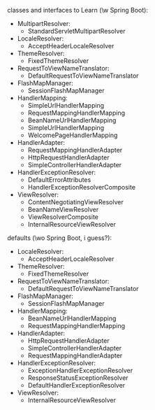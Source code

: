 classes and interfaces to Learn (\w Spring Boot):

- MultipartResolver:
  - StandardServletMultipartResolver
- LocaleResolver:
  - AcceptHeaderLocaleResolver
- ThemeResolver:
  - FixedThemeResolver
- RequestToViewNameTranslator:
  - DefaultRequestToViewNameTranslator
- FlashMapManager:
  - SessionFlashMapManager
- HandlerMapping:
  - SimpleUrlHandlerMapping
  - RequestMappingHandlerMapping
  - BeanNameUrlHandlerMapping
  - SimpleUrlHandlerMapping
  - WelcomePageHandlerMapping
- HandlerAdapter:
  - RequestMappingHandlerAdapter
  - HttpRequestHandlerAdapter
  - SimpleControllerHandlerAdapter
- HandlerExceptionResolver:
  - DefaultErrorAttributes
  - HandlerExceptionResolverComposite
- ViewResolver:
  - ContentNegotiatingViewResolver
  - BeanNameViewResolver
  - ViewResolverComposite
  - InternalResourceViewResolver
  
 
defaults (\wo Spring Boot, i guess?): 
- LocaleResolver:
  - AcceptHeaderLocaleResolver
- ThemeResolver:
  - FixedThemeResolver
- RequestToViewNameTranslator:
  - DefaultRequestToViewNameTranslator
- FlashMapManager:
  - SessionFlashMapManager
- HandlerMapping:
  - BeanNameUrlHandlerMapping
  - RequestMappingHandlerMapping
- HandlerAdapter:
  - HttpRequestHandlerAdapter
  - SimpleControllerHandlerAdapter
  - RequestMappingHandlerAdapter
- HandlerExceptionResolver:
  - ExceptionHandlerExceptionResolver
  - ResponseStatusExceptionResolver
  - DefaultHandlerExceptionResolver
- ViewResolver:
  - InternalResourceViewResolver
